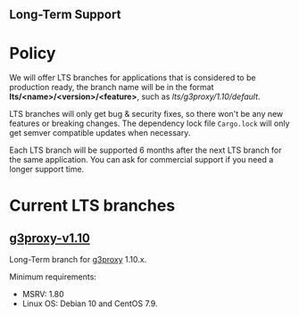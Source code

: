 Long-Term Support
-----

# Policy

We will offer LTS branches for applications that is considered to be production ready,
the branch name will be in the format **lts/\<name\>/\<version\>/\<feature\>**, such as *lts/g3proxy/1.10/default*.

LTS branches will only get bug & security fixes, so there won't be any new features or breaking changes.
The dependency lock file `Cargo.lock` will only get semver compatible updates when necessary.

Each LTS branch will be supported 6 months after the next LTS branch for the same application.
You can ask for commercial support if you need a longer support time.

# Current LTS branches

## [g3proxy-v1.10](https://github.com/bytedance/g3/tree/lts/g3proxy/1.10/default)

Long-Term branch for [g3proxy](../g3proxy) 1.10.x.

Minimum requirements:

- MSRV: 1.80
- Linux OS: Debian 10 and CentOS 7.9.
